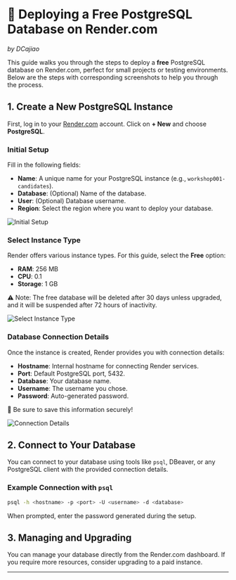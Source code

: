 # 🚀 Deploying a Free PostgreSQL Database on Render.com
*by DCajiao*

This guide walks you through the steps to deploy a **free** PostgreSQL database on Render.com, perfect for small projects or testing environments. Below are the steps with corresponding screenshots to help you through the process.

## 1. Create a New PostgreSQL Instance

First, log in to your [Render.com](https://render.com) account. Click on **+ New** and choose **PostgreSQL**.

### Initial Setup
Fill in the following fields:
- **Name**: A unique name for your PostgreSQL instance (e.g., `workshop001-candidates`).
- **Database**: (Optional) Name of the database.
- **User**: (Optional) Database username.
- **Region**: Select the region where you want to deploy your database.

![Initial Setup](./path/to/your/screenshot1.png)

### Select Instance Type

Render offers various instance types. For this guide, select the **Free** option:
- **RAM**: 256 MB
- **CPU**: 0.1
- **Storage**: 1 GB

⚠️ Note: The free database will be deleted after 30 days unless upgraded, and it will be suspended after 72 hours of inactivity.

![Select Instance Type](./path/to/your/screenshot2.png)

### Database Connection Details

Once the instance is created, Render provides you with connection details:
- **Hostname**: Internal hostname for connecting Render services.
- **Port**: Default PostgreSQL port, 5432.
- **Database**: Your database name.
- **Username**: The username you chose.
- **Password**: Auto-generated password.

💾 Be sure to save this information securely!

![Connection Details](./path/to/your/screenshot3.png)

## 2. Connect to Your Database

You can connect to your database using tools like `psql`, DBeaver, or any PostgreSQL client with the provided connection details.

### Example Connection with `psql`

```bash
psql -h <hostname> -p <port> -U <username> -d <database>
```

When prompted, enter the password generated during the setup.

## 3. Managing and Upgrading

You can manage your database directly from the Render.com dashboard. If you require more resources, consider upgrading to a paid instance.

---